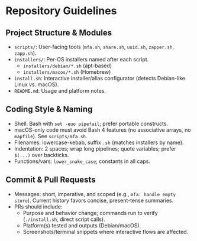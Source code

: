 # Repository Guidelines

## Project Structure & Modules
- `scripts/`: User-facing tools (`mfa.sh`, `share.sh`, `uuid.sh`, `zapper.sh`, `zapp.sh`).
- `installers/`: Per-OS installers named after each script.
  - `installers/debian/*.sh` (apt-based)
  - `installers/macos/*.sh` (Homebrew)
- `install.sh`: Interactive installer/alias configurator (detects Debian-like Linux vs. macOS).
- `README.md`: Usage and platform notes.

## Coding Style & Naming
- Shell: Bash with `set -euo pipefail`; prefer portable constructs.
- macOS-only code must avoid Bash 4 features (no associative arrays, no `mapfile`). See `scripts/mfa.sh`.
- Filenames: lowercase-kebab, suffix `.sh` (matches installers by name).
- Indentation: 2 spaces; wrap long pipelines; quote variables; prefer `$(...)` over backticks.
- Functions/vars: `lower_snake_case`; constants in all caps.

## Commit & Pull Requests
- Messages: short, imperative, and scoped (e.g., `mfa: handle empty store`). Current history favors concise, present-tense summaries.
- PRs should include:
  - Purpose and behavior change; commands run to verify (`./install.sh`, direct script calls).
  - Platform(s) tested and outputs (Debian/macOS).
  - Screenshots/terminal snippets where interactive flows are affected.
